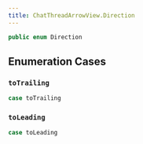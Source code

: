 ```yaml
---
title: ChatThreadArrowView.Direction
---
```


``` swift
public enum Direction 
```

## Enumeration Cases

### `toTrailing`

``` swift
case toTrailing
```

### `toLeading`

``` swift
case toLeading
```
